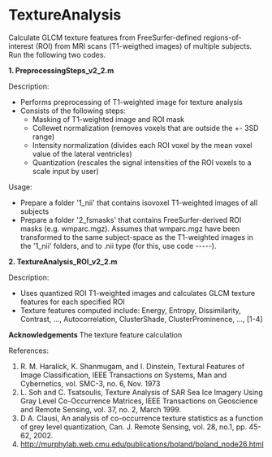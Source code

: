 # TextureAnalysis

Calculate GLCM texture features from FreeSurfer-defined regions-of-interest (ROI) from MRI scans (T1-weigthed images) of multiple subjects.
Run the following two codes.

<b> 1.  PreprocessingSteps_v2_2.m </b>


Description:
* Performs preprocessing of T1-weighted image for texture analysis
* Consists of the following steps:
    * Masking of T1-weighted image and ROI mask
    * Collewet normalization (removes voxels that are outside the +- 3SD range)
    * Intensity normalization (divides each ROI voxel by the mean voxel value of the lateral ventricles)
    * Quantization (rescales the signal intensities of the ROI voxels to a scale input by user)

Usage:
* Prepare a folder '1_nii' that contains isovoxel T1-weighted images of all subjects
* Prepare a folder '2_fsmasks' that contains FreeSurfer-derived ROI masks (e.g. wmparc.mgz). Assumes that wmparc.mgz have been transformed to the same subject-space as the T1-weighted images in the '1_nii' folders, and to .nii type (for this, use code -----).


<b> 2. TextureAnalysis_ROI_v2_2.m </b>

Description:
* Uses quantized ROI T1-weighted images and calculates GLCM texture features for each specified ROI
* Texture features computed include: Energy, Entropy, Dissimilarity, Contrast, ..., Autocorrelation, ClusterShade, ClusterProminence, ..., [1-4]


<b> Acknowledgements </b>
The texture feature calculation 

References:
1. R. M. Haralick, K. Shanmugam, and I. Dinstein, Textural Features of Image Classification, IEEE Transactions on Systems, Man and Cybernetics, vol. SMC-3, no. 6, Nov. 1973
2. L. Soh and C. Tsatsoulis, Texture Analysis of SAR Sea Ice Imagery Using Gray Level Co-Occurrence Matrices, IEEE Transactions on Geoscience and Remote Sensing, vol. 37, no. 2, March 1999.
3. D A. Clausi, An analysis of co-occurrence texture statistics as a function of grey level quantization, Can. J. Remote Sensing, vol. 28, no.1, pp. 45-62, 2002.
4. http://murphylab.web.cmu.edu/publications/boland/boland_node26.html
